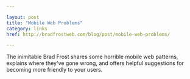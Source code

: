 ```yaml
---

layout: post
title: "Mobile Web Problems"
category: links
href: http://bradfrostweb.com/blog/post/mobile-web-problems/

---
```


The inimitable Brad Frost shares some horrible mobile web patterns, explains where they've gone wrong, and offers helpful suggestions for becoming more friendly to your users.